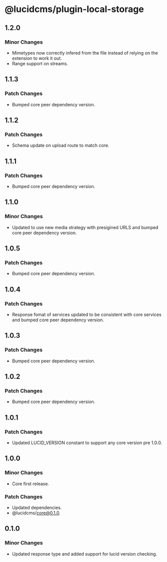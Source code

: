 # @lucidcms/plugin-local-storage

## 1.2.0

### Minor Changes

- Mimetypes now correctly infered from the file instead of relying on the extension to work it out.
- Range support on streams. 

## 1.1.3

### Patch Changes

- Bumped core peer dependency version.

## 1.1.2

### Patch Changes

- Schema update on upload route to match core.

## 1.1.1

### Patch Changes

- Bumped core peer dependency version.

## 1.1.0

### Minor Changes

- Updated to use new media strategy with presigined URLS and bumped core peer dependency version.

## 1.0.5

### Patch Changes

- Bumped core peer dependency version.

## 1.0.4

### Patch Changes

- Response fomat of services updated to be consistent with core services and bumped core peer dependency version.

## 1.0.3

### Patch Changes

- Bumped core peer dependency version.

## 1.0.2

### Patch Changes

- Bumped core peer dependency version.

## 1.0.1

### Patch Changes

- Updated LUCID_VERSION constant to support any core version pre 1.0.0.

## 1.0.0

### Minor Changes

- Core first release.

### Patch Changes

- Updated dependencies.
- @lucidcms/core@0.1.0.

## 0.1.0

### Minor Changes

- Updated response type and added support for lucid version checking.
